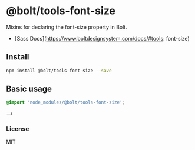 # @bolt/tools-font-size
Mixins for declaring the font-size property in Bolt.

- [Sass Docs](https://www.boltdesignsystem.com/docs/#tools: font-size)

## Install
```bash
npm install @bolt/tools-font-size --save
```

## Basic usage
```scss
@import 'node_modules/@bolt/tools-font-size';
```

-->
### License
MIT
